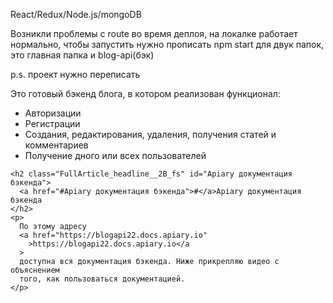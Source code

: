 React/Redux/Node.js/mongoDB

Возникли проблемы с route во время деплоя, на локалке работает нормально, чтобы запустить нужно прописать npm start для двук папок, это главная папка и blog-api(бэк)

p.s. проект нужно переписать 



<div
  class="MuiContainer-root FullArticle_container__34UBz MuiContainer-maxWidthMd"
>
  <div class="d-flex pos-r">
    <p>Это готовый бэкенд блога, в котором реализован функционал:</p>
    <ul>
      <li>Авторизации</li>
      <li>Регистрации</li>
      <li>
        Создания, редактирования, удаления, получения статей и комментариев
      </li>
      <li>Получение дного или всех пользователей</li>
    </ul>
    <p>

    <h2 class="FullArticle_headline__2B_fs" id="Apiary документация бэкенда">
      <a href="#Apiary документация бэкенда">#</a>Apiary документация бэкенда
    </h2>
    <p>
      По этому адресу
      <a href="https://blogapi22.docs.apiary.io"
        >https://blogapi22.docs.apiary.io</a
      >
      доступна вся документация бэкенда. Ниже прикрепляю видео с объяснением
      того, как пользоваться документацией.
    </p>
    
